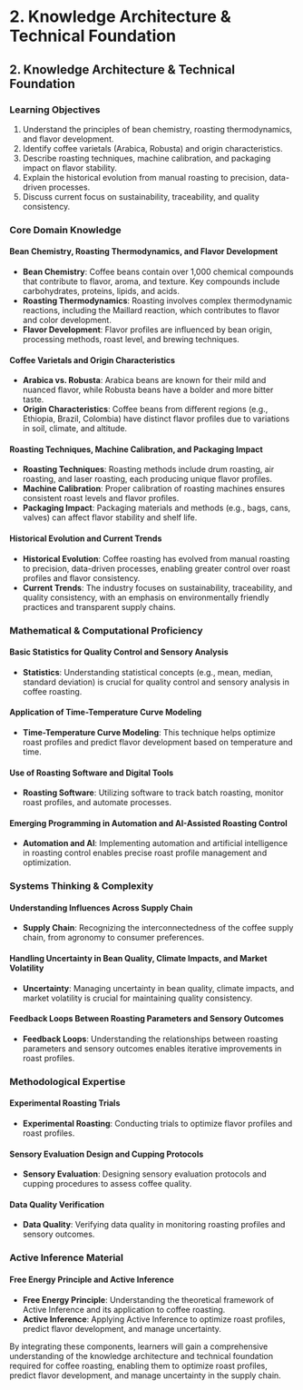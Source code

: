 # 2. Knowledge Architecture & Technical Foundation

## 2. Knowledge Architecture & Technical Foundation

### Learning Objectives

1. Understand the principles of bean chemistry, roasting thermodynamics, and flavor development.
2. Identify coffee varietals (Arabica, Robusta) and origin characteristics.
3. Describe roasting techniques, machine calibration, and packaging impact on flavor stability.
4. Explain the historical evolution from manual roasting to precision, data-driven processes.
5. Discuss current focus on sustainability, traceability, and quality consistency.

### Core Domain Knowledge

#### Bean Chemistry, Roasting Thermodynamics, and Flavor Development

- **Bean Chemistry**: Coffee beans contain over 1,000 chemical compounds that contribute to flavor, aroma, and texture. Key compounds include carbohydrates, proteins, lipids, and acids.
- **Roasting Thermodynamics**: Roasting involves complex thermodynamic reactions, including the Maillard reaction, which contributes to flavor and color development.
- **Flavor Development**: Flavor profiles are influenced by bean origin, processing methods, roast level, and brewing techniques.

#### Coffee Varietals and Origin Characteristics

- **Arabica vs. Robusta**: Arabica beans are known for their mild and nuanced flavor, while Robusta beans have a bolder and more bitter taste.
- **Origin Characteristics**: Coffee beans from different regions (e.g., Ethiopia, Brazil, Colombia) have distinct flavor profiles due to variations in soil, climate, and altitude.

#### Roasting Techniques, Machine Calibration, and Packaging Impact

- **Roasting Techniques**: Roasting methods include drum roasting, air roasting, and laser roasting, each producing unique flavor profiles.
- **Machine Calibration**: Proper calibration of roasting machines ensures consistent roast levels and flavor profiles.
- **Packaging Impact**: Packaging materials and methods (e.g., bags, cans, valves) can affect flavor stability and shelf life.

#### Historical Evolution and Current Trends

- **Historical Evolution**: Coffee roasting has evolved from manual roasting to precision, data-driven processes, enabling greater control over roast profiles and flavor consistency.
- **Current Trends**: The industry focuses on sustainability, traceability, and quality consistency, with an emphasis on environmentally friendly practices and transparent supply chains.

### Mathematical & Computational Proficiency

#### Basic Statistics for Quality Control and Sensory Analysis

- **Statistics**: Understanding statistical concepts (e.g., mean, median, standard deviation) is crucial for quality control and sensory analysis in coffee roasting.

#### Application of Time-Temperature Curve Modeling

- **Time-Temperature Curve Modeling**: This technique helps optimize roast profiles and predict flavor development based on temperature and time.

#### Use of Roasting Software and Digital Tools

- **Roasting Software**: Utilizing software to track batch roasting, monitor roast profiles, and automate processes.

#### Emerging Programming in Automation and AI-Assisted Roasting Control

- **Automation and AI**: Implementing automation and artificial intelligence in roasting control enables precise roast profile management and optimization.

### Systems Thinking & Complexity

#### Understanding Influences Across Supply Chain

- **Supply Chain**: Recognizing the interconnectedness of the coffee supply chain, from agronomy to consumer preferences.

#### Handling Uncertainty in Bean Quality, Climate Impacts, and Market Volatility

- **Uncertainty**: Managing uncertainty in bean quality, climate impacts, and market volatility is crucial for maintaining quality consistency.

#### Feedback Loops Between Roasting Parameters and Sensory Outcomes

- **Feedback Loops**: Understanding the relationships between roasting parameters and sensory outcomes enables iterative improvements in roast profiles.

### Methodological Expertise

#### Experimental Roasting Trials

- **Experimental Roasting**: Conducting trials to optimize flavor profiles and roast profiles.

#### Sensory Evaluation Design and Cupping Protocols

- **Sensory Evaluation**: Designing sensory evaluation protocols and cupping procedures to assess coffee quality.

#### Data Quality Verification

- **Data Quality**: Verifying data quality in monitoring roasting profiles and sensory outcomes.

### Active Inference Material

#### Free Energy Principle and Active Inference

- **Free Energy Principle**: Understanding the theoretical framework of Active Inference and its application to coffee roasting.
- **Active Inference**: Applying Active Inference to optimize roast profiles, predict flavor development, and manage uncertainty.

By integrating these components, learners will gain a comprehensive understanding of the knowledge architecture and technical foundation required for coffee roasting, enabling them to optimize roast profiles, predict flavor development, and manage uncertainty in the supply chain.